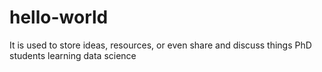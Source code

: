 # hello-world
It is used to store ideas, resources, or even share and discuss things
PhD students learning data science
